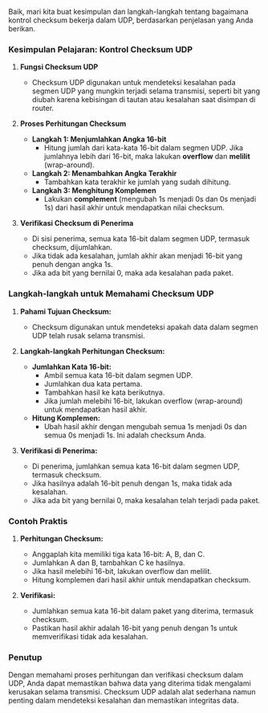 Baik, mari kita buat kesimpulan dan langkah-langkah tentang bagaimana kontrol checksum bekerja dalam UDP, berdasarkan penjelasan yang Anda berikan.

### Kesimpulan Pelajaran: Kontrol Checksum UDP

1. **Fungsi Checksum UDP**
   - Checksum UDP digunakan untuk mendeteksi kesalahan pada segmen UDP yang mungkin terjadi selama transmisi, seperti bit yang diubah karena kebisingan di tautan atau kesalahan saat disimpan di router.

2. **Proses Perhitungan Checksum**
   - **Langkah 1: Menjumlahkan Angka 16-bit**
     - Hitung jumlah dari kata-kata 16-bit dalam segmen UDP. Jika jumlahnya lebih dari 16-bit, maka lakukan **overflow** dan **melilit** (wrap-around).
   - **Langkah 2: Menambahkan Angka Terakhir**
     - Tambahkan kata terakhir ke jumlah yang sudah dihitung.
   - **Langkah 3: Menghitung Komplemen**
     - Lakukan **complement** (mengubah 1s menjadi 0s dan 0s menjadi 1s) dari hasil akhir untuk mendapatkan nilai checksum.
   
3. **Verifikasi Checksum di Penerima**
   - Di sisi penerima, semua kata 16-bit dalam segmen UDP, termasuk checksum, dijumlahkan.
   - Jika tidak ada kesalahan, jumlah akhir akan menjadi 16-bit yang penuh dengan angka 1s.
   - Jika ada bit yang bernilai 0, maka ada kesalahan pada paket.

### Langkah-langkah untuk Memahami Checksum UDP

1. **Pahami Tujuan Checksum:**
   - Checksum digunakan untuk mendeteksi apakah data dalam segmen UDP telah rusak selama transmisi.

2. **Langkah-langkah Perhitungan Checksum:**
   - **Jumlahkan Kata 16-bit:**
     - Ambil semua kata 16-bit dalam segmen UDP.
     - Jumlahkan dua kata pertama.
     - Tambahkan hasil ke kata berikutnya.
     - Jika jumlah melebihi 16-bit, lakukan overflow (wrap-around) untuk mendapatkan hasil akhir.
   - **Hitung Komplemen:**
     - Ubah hasil akhir dengan mengubah semua 1s menjadi 0s dan semua 0s menjadi 1s. Ini adalah checksum Anda.

3. **Verifikasi di Penerima:**
   - Di penerima, jumlahkan semua kata 16-bit dalam segmen UDP, termasuk checksum.
   - Jika hasilnya adalah 16-bit penuh dengan 1s, maka tidak ada kesalahan.
   - Jika ada bit yang bernilai 0, maka kesalahan telah terjadi pada paket.

### Contoh Praktis

1. **Perhitungan Checksum:**
   - Anggaplah kita memiliki tiga kata 16-bit: A, B, dan C.
   - Jumlahkan A dan B, tambahkan C ke hasilnya.
   - Jika hasil melebihi 16-bit, lakukan overflow dan melilit.
   - Hitung komplemen dari hasil akhir untuk mendapatkan checksum.

2. **Verifikasi:**
   - Jumlahkan semua kata 16-bit dalam paket yang diterima, termasuk checksum.
   - Pastikan hasil akhir adalah 16-bit yang penuh dengan 1s untuk memverifikasi tidak ada kesalahan.

### Penutup

Dengan memahami proses perhitungan dan verifikasi checksum dalam UDP, Anda dapat memastikan bahwa data yang diterima tidak mengalami kerusakan selama transmisi. Checksum UDP adalah alat sederhana namun penting dalam mendeteksi kesalahan dan memastikan integritas data.
